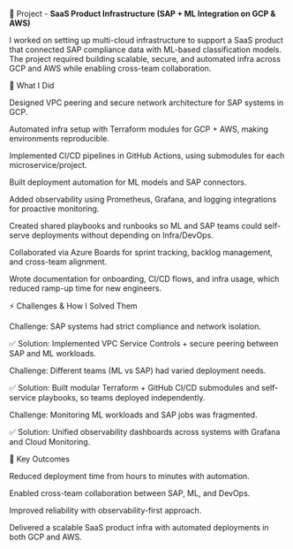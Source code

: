 🚀 Project  - **SaaS Product Infrastructure (SAP + ML Integration on GCP & AWS)**

I worked on setting up multi-cloud infrastructure to support a SaaS product that connected SAP compliance data with ML-based classification models. The project required building scalable, secure, and automated infra across GCP and AWS while enabling cross-team collaboration.

🔧 What I Did

Designed VPC peering and secure network architecture for SAP systems in GCP.

Automated infra setup with Terraform modules for GCP + AWS, making environments reproducible.

Implemented CI/CD pipelines in GitHub Actions, using submodules for each microservice/project.

Built deployment automation for ML models and SAP connectors.

Added observability using Prometheus, Grafana, and logging integrations for proactive monitoring.

Created shared playbooks and runbooks so ML and SAP teams could self-serve deployments without depending on Infra/DevOps.

Collaborated via Azure Boards for sprint tracking, backlog management, and cross-team alignment.

Wrote documentation for onboarding, CI/CD flows, and infra usage, which reduced ramp-up time for new engineers.

⚡ Challenges & How I Solved Them

Challenge: SAP systems had strict compliance and network isolation.

✅ Solution: Implemented VPC Service Controls + secure peering between SAP and ML workloads.

Challenge: Different teams (ML vs SAP) had varied deployment needs.

✅ Solution: Built modular Terraform + GitHub CI/CD submodules and self-service playbooks, so teams deployed independently.

Challenge: Monitoring ML workloads and SAP jobs was fragmented.

✅ Solution: Unified observability dashboards across systems with Grafana and Cloud Monitoring.

🌟 Key Outcomes

Reduced deployment time from hours to minutes with automation.

Enabled cross-team collaboration between SAP, ML, and DevOps.

Improved reliability with observability-first approach.

Delivered a scalable SaaS product infra with automated deployments in both GCP and AWS.
